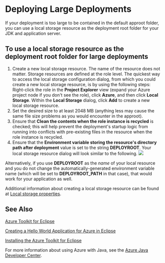 <properties
    pageTitle="Deploying Large Deployments"
    description="Learn how to deploy large deployments using the Azure Toolkit for Eclipse."
    services=""
    documentationCenter="java"
    authors="rmcmurray"
    manager="wpickett"
    editor=""/>

<tags
    ms.service="multiple"
    ms.workload="na"
    ms.tgt_pltfrm="multiple"
    ms.devlang="Java"
    ms.topic="article"
    ms.date="08/11/2016" 
    ms.author="robmcm"/>

<!-- Legacy MSDN URL = https://msdn.microsoft.com/library/azure/dn268601.aspx -->

# <a name="deploying-large-deployments"></a>Deploying Large Deployments #

If your deployment is too large to be contained in the default approot folder, you can use a local storage resource as the deployment root folder for your JDK and application server.

## <a name="to-use-a-local-storage-resource-as-the-deployment-root-folder-for-large-deployments"></a>To use a local storage resource as the deployment root folder for large deployments ##

1. Create a new local storage resource. The name of the resource does not matter. Storage resources are defined at the role level. The quickest way to access the local storage configuration dialog, from which you could create a new local storage resource, is by using the following steps: Right-click the role in the **Project Explorer** view (expand your Azure project node if you don't see the role), click **Azure**, and then click **Local Storage**. Within the **Local Storage** dialog, click **Add** to create a new local storage resource.
1. Set the desired size to at least 2048 MB (anything less may cause the same file size problems as you would encounter in the approot).
1. Ensure that **Clean the contents when the role instance is recycled** is checked; this will help prevent the deployment's startup logic from running into conflicts with pre-existing files in the resource when the role instance is recycled.
1. Ensure that the **Environment variable storing the resource's directory path after deployment** value is set to the string **DEPLOYROOT**. Your local storage resource dialog will look similar to the following.
    ![][ic667943]

Alternatively, if you use **DEPLOYROOT** as the *name* of your local resource and you do not change the automatically-generated environment variable name (which will be set to **DEPLOYROOT_PATH** in that case), that would work for your application as well.

Additional information about creating a local storage resource can be found at [Local storage properties][].

## <a name="see-also"></a>See Also ##

[Azure Toolkit for Eclipse][]

[Creating a Hello World Application for Azure in Eclipse][]

[Installing the Azure Toolkit for Eclipse][] 

For more information about using Azure with Java, see the [Azure Java Developer Center][].

<!-- URL List -->

[Azure Java Developer Center]: http://go.microsoft.com/fwlink/?LinkID=699547
[Azure Toolkit for Eclipse]: http://go.microsoft.com/fwlink/?LinkID=699529
[Creating a Hello World Application for Azure in Eclipse]: http://go.microsoft.com/fwlink/?LinkID=699533
[Installing the Azure Toolkit for Eclipse]: http://go.microsoft.com/fwlink/?LinkId=699546
[Local storage properties]: http://go.microsoft.com/fwlink/?LinkID=699525#local_storage_properties

<!-- IMG List -->

[ic667943]: ./media/azure-toolkit-for-eclipse-deploying-large-deployments/ic667943.png

